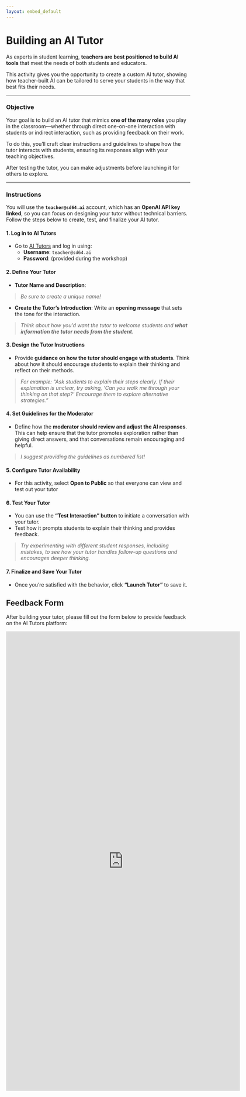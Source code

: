 ```yaml
---
layout: embed_default
---
```


# **Building an AI Tutor**


As experts in student learning, **teachers are best positioned to build AI tools** that meet the needs of both students and educators. 

This activity gives you the opportunity to create a custom AI tutor, showing how teacher-built AI can be tailored to serve your students in the way that best fits their needs.

---

### **Objective**  

Your goal is to build an AI tutor that mimics **one of the many roles** you play in the classroom—whether through direct one-on-one interaction with students or indirect interaction, such as providing feedback on their work.  

To do this, you’ll craft clear instructions and guidelines to shape how the tutor interacts with students, ensuring its responses align with your teaching objectives. 

After testing the tutor, you can make adjustments before launching it for others to explore.

---

### **Instructions**

You will use the **`teacher@sd64.ai`** account, which has an **OpenAI API key linked**, so you can focus on designing your tutor without technical barriers. Follow the steps below to create, test, and finalize your AI tutor.

#### 1. **Log in to AI Tutors**  
   - Go to <a href="https://ai-tutors-252d0369f9d6.herokuapp.com/" target="_blank">AI Tutors</a> and log in using:
     - **Username**: `teacher@sd64.ai`  
     - **Password**: (provided during the workshop)

#### 2. **Define Your Tutor**  
  - **Tutor Name and Description**:

   > *Be sure to create a unique name!*

  - **Create the Tutor’s Introduction**: Write an **opening message** that sets the tone for the interaction.

   > *Think about how you’d want the tutor to welcome students and **what information the tutor needs from the student**.*  

#### 3. **Design the Tutor Instructions**  
   - Provide **guidance on how the tutor should engage with students**. Think about how it should encourage students to explain their thinking and reflect on their methods.  

   > *For example: “Ask students to explain their steps clearly. If their explanation is unclear, try asking, ‘Can you walk me through your thinking on that step?’ Encourage them to explore alternative strategies.”*
   
#### 4. **Set Guidelines for the Moderator**  
   - Define how the **moderator should review and adjust the AI responses**. This can help ensure that the tutor promotes exploration rather than giving direct answers, and that conversations remain encouraging and helpful.  

   > *I suggest providing the guidelines as numbered list!*  
   
#### 5. **Configure Tutor Availability**  
   - For this activity, select **Open to Public** so that everyone can view and test out your tutor

#### 6. **Test Your Tutor**  
   - You can use the **“Test Interaction” button** to initiate a conversation with your tutor.  
   - Test how it prompts students to explain their thinking and provides feedback.  

   > *Try experimenting with different student responses, including mistakes, to see how your tutor handles follow-up questions and encourages deeper thinking.* 

#### 7. **Finalize and Save Your Tutor**  
   - Once you’re satisfied with the behavior, click **“Launch Tutor”** to save it.

## Feedback Form

After building your tutor, please fill out the form below to provide feedback on the AI Tutors platform:

<iframe src="https://docs.google.com/forms/d/e/1FAIpQLSewEt93p_e0W92iOIbTXRUOFIzZcAb3QW3XAW7aKwhDO2zMcQ/viewform?embedded=true" width="640" height="1256" frameborder="0" marginheight="0" marginwidth="0">Loading…</iframe>
